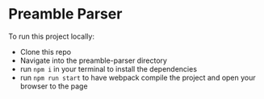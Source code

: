 # Preamble Parser

To run this project locally:

* Clone this repo
* Navigate into the preamble-parser directory
* run `npm i` in your terminal to install the dependencies
* run `npm run start` to have webpack compile the project and open your browser to the page